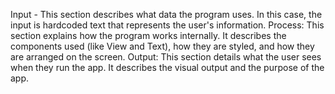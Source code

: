 Input - This section describes what data the program uses. In this case, the input is hardcoded text that represents the user's information.
Process: This section explains how the program works internally. It describes the components used (like View and Text), how they are styled, and how they are arranged on the screen.
Output: This section details what the user sees when they run the app. It describes the visual output and the purpose of the app.
